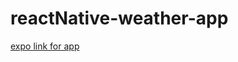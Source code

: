 # reactNative-weather-app
 [expo link for app ](exp://exp.host/@a7medhassanmohi/weather?release-channel=default)

